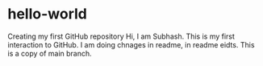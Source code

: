 # hello-world
Creating my first GitHub repository 
Hi, I am Subhash. This is my first interaction to GitHub.
I am doing chnages in readme, in readme eidts. This is a copy of main branch.
